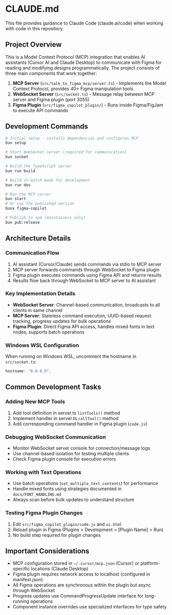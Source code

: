# CLAUDE.md

This file provides guidance to Claude Code (claude.ai/code) when working with code in this repository.

## Project Overview

This is a Model Context Protocol (MCP) integration that enables AI assistants (Cursor AI and Claude Desktop) to communicate with Figma for reading and modifying designs programmatically. The project consists of three main components that work together:

1. **MCP Server** (`src/talk_to_figma_mcp/server.ts`) - Implements the Model Context Protocol, provides 40+ Figma manipulation tools
2. **WebSocket Server** (`src/socket.ts`) - Message relay between MCP server and Figma plugin (port 3055)
3. **Figma Plugin** (`src/figma_copilot_plugin/`) - Runs inside Figma/FigJam to execute API commands

## Development Commands

```bash
# Initial setup - installs dependencies and configures MCP
bun setup

# Start WebSocket server (required for communication)
bun socket

# Build the TypeScript server
bun run build

# Build in watch mode for development
bun run dev

# Run the MCP server
bun start
# Or use the published version
bunx figma-copilot

# Publish to npm (maintainers only)
bun pub:release
```

## Architecture Details

### Communication Flow
1. AI assistant (Cursor/Claude) sends commands via stdio to MCP server
2. MCP server forwards commands through WebSocket to Figma plugin
3. Figma plugin executes commands using Figma API and returns results
4. Results flow back through WebSocket to MCP server to AI assistant

### Key Implementation Details

- **WebSocket Server**: Channel-based communication, broadcasts to all clients in same channel
- **MCP Server**: Stateless command execution, UUID-based request tracking, progress updates for bulk operations
- **Figma Plugin**: Direct Figma API access, handles mixed fonts in text nodes, supports batch operations

### Windows WSL Configuration
When running on Windows WSL, uncomment the hostname in `src/socket.ts`:
```typescript
hostname: "0.0.0.0",
```

## Common Development Tasks

### Adding New MCP Tools
1. Add tool definition in server.ts `listTools()` method
2. Implement handler in server.ts `callTool()` method
3. Add corresponding command handler in Figma plugin (`code.js`)

### Debugging WebSocket Communication
- Monitor WebSocket server console for connection/message logs
- Use channel-based isolation for testing multiple clients
- Check Figma plugin console for execution errors

### Working with Text Operations
- Use batch operations (`set_multiple_text_contents`) for performance
- Handle mixed fonts using strategies documented in `docs/FONT_HANDLING.md`
- Always scan before bulk updates to understand structure

### Testing Figma Plugin Changes
1. Edit `src/figma_copilot_plugin/code.js` and `ui.html`
2. Reload plugin in Figma (Plugins > Development > [Plugin Name] > Run)
3. No build step required for plugin changes

## Important Considerations

- MCP configuration stored in `~/.cursor/mcp.json` (Cursor) or platform-specific locations (Claude Desktop)
- Figma plugin requires network access to localhost (configured in manifest.json)
- All Figma operations are synchronous within the plugin but async through WebSocket
- Progress updates use CommandProgressUpdate interface for long-running operations
- Component instance overrides use specialized interfaces for type safety